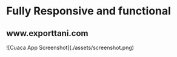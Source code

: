 <h1>Fully Responsive and functional</h1>
<h2>www.exporttani.com</h2>
![Cuaca App Screenshot](./assets/screenshot.png)


